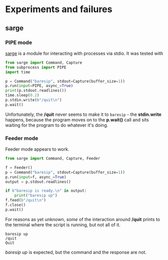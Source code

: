 # Experiments and failures

## sarge

### PIPE mode

[sarge](https://sarge.readthedocs.io/en/latest/index.html) is a module for interacting with processes via stdio. It was tested with

```python
from sarge import Command, Capture
from subprocess import PIPE
import time

p = Command("baresip", stdout=Capture(buffer_size=1))
p.run(input=PIPE, async_=True)
print(p.stdout.readlines())
time.sleep(0.2)
p.stdin.write(b"/quit\n")
p.wait()
```

Unfortunately, the **/quit** never seems to make it to `baresip` - the **stdin.write** happens, because the program moves on to the **p.wait()** call and sits waiting for the program to do whatever it's doing.

### Feeder mode

Feeder mode appears to work.

```python
from sarge import Command, Capture, Feeder

f = Feeder()
p = Command("baresip", stdout=Capture(buffer_size=1))
p.run(input=f, async_=True)
output = p.stdout.readlines()

if b"baresip is ready.\n" in output:
    print("baresip up")
f.feed(b"/quit\n")
f.close()
p.wait()
```

For reasons as yet unknown, *some* of the interaction around **/quit** prints to the terminal where the script is running, but not all of it.

```
baresip up
/quit
Quit
```

*baresip up* is expected, but the command and the response are not.